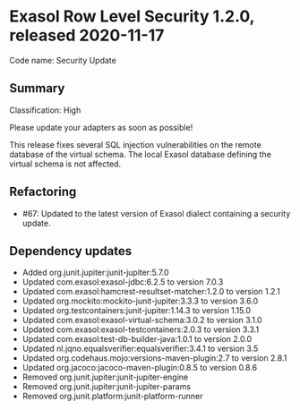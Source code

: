 # Exasol Row Level Security 1.2.0, released 2020-11-17

Code name: Security Update

## Summary

Classification: High

Please update your adapters as soon as possible!

This release fixes several SQL injection vulnerabilities on the remote database of the virtual schema. 
The local Exasol database defining the virtual schema is not affected.

## Refactoring

* #67: Updated to the latest version of Exasol dialect containing a security update.

## Dependency updates
 
 * Added org.junit.jupiter:junit-jupiter:5.7.0
 * Updated com.exasol:exasol-jdbc:6.2.5 to version 7.0.3
 * Updated com.exasol:hamcrest-resultset-matcher:1.2.0 to version 1.2.1
 * Updated org.mockito:mockito-junit-jupiter:3.3.3 to version 3.6.0
 * Updated org.testcontainers:junit-jupiter:1.14.3 to version 1.15.0
 * Updated com.exasol:exasol-virtual-schema:3.0.2 to version 3.1.0
 * Updated com.exasol:exasol-testcontainers:2.0.3 to version 3.3.1
 * Updated com.exasol:test-db-builder-java:1.0.1 to version 2.0.0
 * Updated nl.jqno.equalsverifier:equalsverifier:3.4.1 to version 3.5
 * Updated org.codehaus.mojo:versions-maven-plugin:2.7 to version 2.8.1
 * Updated org.jacoco:jacoco-maven-plugin:0.8.5 to version 0.8.6
 * Removed org.junit.jupiter:junit-jupiter-engine
 * Removed org.junit.jupiter:junit-jupiter-params
 * Removed org.junit.platform:junit-platform-runner